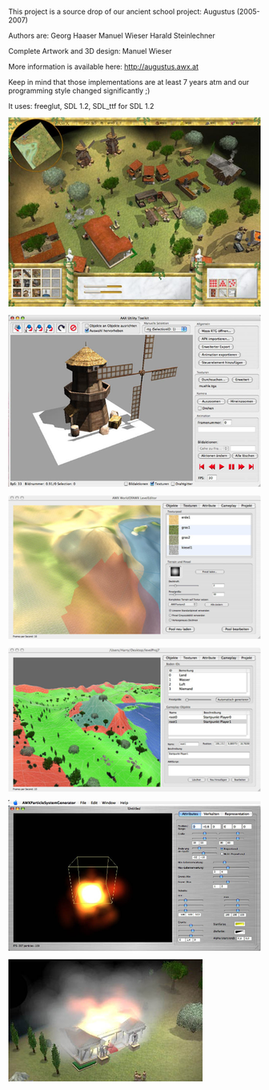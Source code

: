 This project is a source drop of our ancient school project: Augustus (2005-2007)

Authors are:
Georg Haaser
Manuel Wieser
Harald Steinlechner

Complete Artwork and 3D design:
Manuel Wieser

More information is available here: http://augustus.awx.at

Keep in mind that those implementations are at least 7 years atm and our programming style
changed significantly ;)

It uses: freeglut, SDL 1.2, SDL_ttf for SDL 1.2

![alt text](docs/screen_ingame.jpg "In game screenshot")

![alt text](docs/apxconvert.jpg "Our modeling application in action")

![alt text](docs/leveleditor_zeichnen.jpg "Our level editor in action 1")

![alt text](docs/leveleditor_begehbarkeiten.jpg "Our level editor in action 1")

![alt text](docs/particles_generator.jpg "Particles")

![alt text](docs/particles_fire2.jpg "Particles in game")


